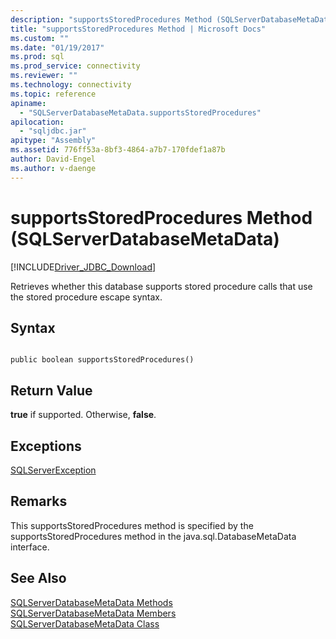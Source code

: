 ```yaml
---
description: "supportsStoredProcedures Method (SQLServerDatabaseMetaData)"
title: "supportsStoredProcedures Method | Microsoft Docs"
ms.custom: ""
ms.date: "01/19/2017"
ms.prod: sql
ms.prod_service: connectivity
ms.reviewer: ""
ms.technology: connectivity
ms.topic: reference
apiname: 
  - "SQLServerDatabaseMetaData.supportsStoredProcedures"
apilocation: 
  - "sqljdbc.jar"
apitype: "Assembly"
ms.assetid: 776ff53a-8bf3-4864-a7b7-170fdef1a87b
author: David-Engel
ms.author: v-daenge
---
```

# supportsStoredProcedures Method (SQLServerDatabaseMetaData)
[!INCLUDE[Driver_JDBC_Download](../../../includes/driver_jdbc_download.md)]

  Retrieves whether this database supports stored procedure calls that use the stored procedure escape syntax.  
  
## Syntax  
  
```  
  
public boolean supportsStoredProcedures()  
```  
  
## Return Value  
 **true** if supported. Otherwise, **false**.  
  
## Exceptions  
 [SQLServerException](../../../connect/jdbc/reference/sqlserverexception-class.md)  
  
## Remarks  
 This supportsStoredProcedures method is specified by the supportsStoredProcedures method in the java.sql.DatabaseMetaData interface.  
  
## See Also  
 [SQLServerDatabaseMetaData Methods](../../../connect/jdbc/reference/sqlserverdatabasemetadata-methods.md)   
 [SQLServerDatabaseMetaData Members](../../../connect/jdbc/reference/sqlserverdatabasemetadata-members.md)   
 [SQLServerDatabaseMetaData Class](../../../connect/jdbc/reference/sqlserverdatabasemetadata-class.md)  
  
  
